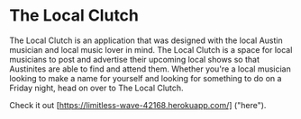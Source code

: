 # The Local Clutch
The Local Clutch is an application that was designed with the local Austin musician and local music lover in mind. The Local Clutch is a space for local musicians to post and advertise their upcoming local shows so that Austinites are able to find and attend them. Whether you're a local musician looking to make a name for yourself and looking for something to do on a Friday night, head on over to The Local Clutch.

Check it out [https://limitless-wave-42168.herokuapp.com/] ("here").
